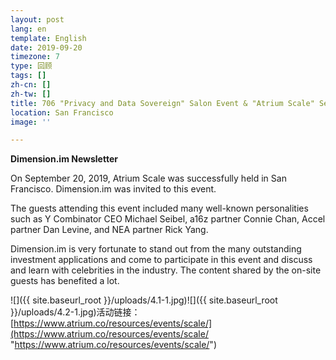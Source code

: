 ```yaml
---
layout: post
lang: en
template: English
date: 2019-09-20
timezone: 7
type: 回顾
tags: []
zh-cn: []
zh-tw: []
title: 706 "Privacy and Data Sovereign" Salon Event & "Atrium Scale" Seminar
location: San Francisco
image: ''

---
```

**Dimension.im Newsletter** 

On September 20, 2019, Atrium Scale was successfully held in San Francisco. Dimension.im was invited to this event.

The guests attending this event included many well-known personalities such as Y Combinator CEO Michael Seibel, a16z partner Connie Chan, Accel partner Dan Levine, and NEA partner Rick Yang.

Dimension.im is very fortunate to stand out from the many outstanding investment applications and come to participate in this event and discuss and learn with celebrities in the industry. The content shared by the on-site guests has benefited a lot.

![]({{ site.baseurl_root }}/uploads/4.1-1.jpg)![]({{ site.baseurl_root }}/uploads/4.2-1.jpg)活动链接：[https://www.atrium.co/resources/events/scale/](https://www.atrium.co/resources/events/scale/ "https://www.atrium.co/resources/events/scale/")